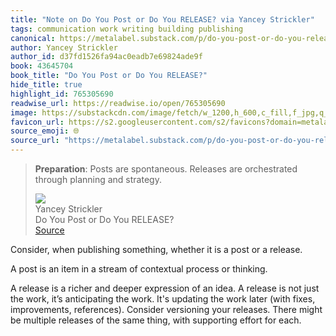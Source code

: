 ```yaml
---
title: "Note on Do You Post or Do You RELEASE? via Yancey Strickler"
tags: communication work writing building publishing
canonical: https://metalabel.substack.com/p/do-you-post-or-do-you-release
author: Yancey Strickler
author_id: d37fd1526fa94ac0eadb7e69824ade9f
book: 43645704
book_title: "Do You Post or Do You RELEASE?"
hide_title: true
highlight_id: 765305690
readwise_url: https://readwise.io/open/765305690
image: https://substackcdn.com/image/fetch/w_1200,h_600,c_fill,f_jpg,q_auto:good,fl_progressive:steep,g_auto/https%3A%2F%2Fsubstack-post-media.s3.amazonaws.com%2Fpublic%2Fimages%2Fb5fbbf19-7379-4f69-a9d0-a660e1467bbc_2733x1651.heic
favicon_url: https://s2.googleusercontent.com/s2/favicons?domain=metalabel.substack.com
source_emoji: 🌐
source_url: "https://metalabel.substack.com/p/do-you-post-or-do-you-release#:~:text=**Preparation**%3A%20Posts%20are,planning%20and%20strategy."
---
```


> **Preparation**: Posts are spontaneous. Releases are orchestrated through planning and strategy.
> <div class="quoteback-footer"><div class="quoteback-avatar"><img class="mini-favicon" src="https://s2.googleusercontent.com/s2/favicons?domain=metalabel.substack.com"></div><div class="quoteback-metadata"><div class="metadata-inner"><span style="display:none">FROM:</span><div aria-label="Yancey Strickler" class="quoteback-author"> Yancey Strickler</div><div aria-label="Do You Post or Do You RELEASE?" class="quoteback-title"> Do You Post or Do You RELEASE?</div></div></div><div class="quoteback-backlink"><a target="_blank" aria-label="go to the full text of this quotation" rel="noopener" href="https://metalabel.substack.com/p/do-you-post-or-do-you-release#:~:text=**Preparation**%3A%20Posts%20are,planning%20and%20strategy." class="quoteback-arrow"> Source</a></div></div>

Consider, when publishing something, whether it is a post or a release.

A post is an item in a stream of contextual process or thinking. 

A release is a richer and deeper expression of an idea. A release is not just the work, it’s anticipating the work. It's updating the work later (with fixes, improvements, references). Consider versioning your releases. There might be multiple releases of the same thing, with supporting effort for each.